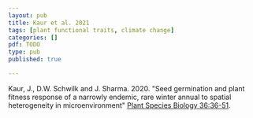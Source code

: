 ```yaml
---
layout: pub
title: Kaur et al. 2021
tags: [plant functional traits, climate change]
categories: []
pdf: TODO
type: pub
published: true

---
```

Kaur, J., D.W. Schwilk and J. Sharma. 2020. "Seed germination and plant fitness response of a narrowly endemic, rare winter annual to spatial heterogeneity in microenvironment" [Plant Species Biology 36:36-51](https://doi.org/10.1111/1442-1984.12292).
